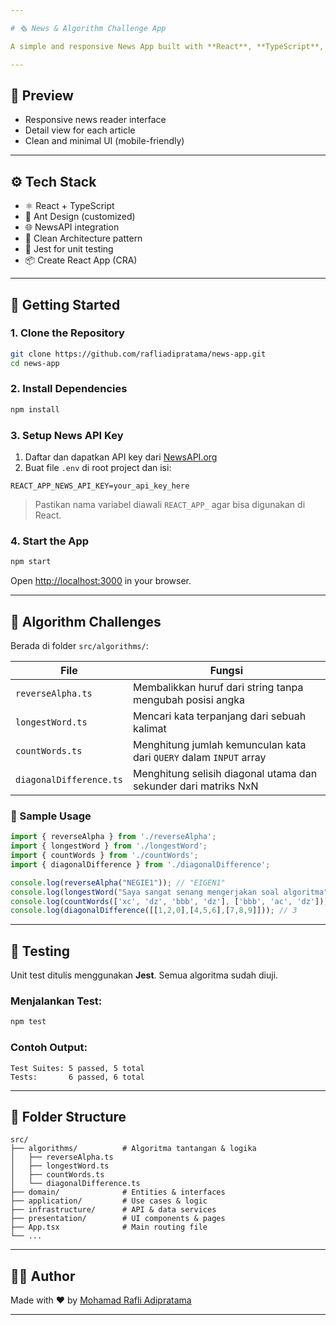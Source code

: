 ```yaml
---

# 🗞️ News & Algorithm Challenge App

A simple and responsive News App built with **React**, **TypeScript**, and **Ant Design**, designed with **Clean Architecture** principles. Includes algorithmic problem-solving implementations tested with **Jest**.

---
```


## 📸 Preview

* Responsive news reader interface
* Detail view for each article
* Clean and minimal UI (mobile-friendly)

---

## ⚙️ Tech Stack

* ⚛️ React + TypeScript
* 🎨 Ant Design (customized)
* 🌐 NewsAPI integration
* 🧼 Clean Architecture pattern
* 🧪 Jest for unit testing
* 📦 Create React App (CRA)

---

## 🚀 Getting Started

### 1. Clone the Repository

```bash
git clone https://github.com/rafliadipratama/news-app.git
cd news-app
```

### 2. Install Dependencies

```bash
npm install
```

### 3. Setup News API Key

1. Daftar dan dapatkan API key dari [NewsAPI.org](https://newsapi.org)
2. Buat file `.env` di root project dan isi:

```env
REACT_APP_NEWS_API_KEY=your_api_key_here
```

> Pastikan nama variabel diawali `REACT_APP_` agar bisa digunakan di React.

### 4. Start the App

```bash
npm start
```

Open [http://localhost:3000](http://localhost:3000) in your browser.

---

## 🧠 Algorithm Challenges

Berada di folder `src/algorithms/`:

| File                    | Fungsi                                                             |
| ----------------------- | ------------------------------------------------------------------ |
| `reverseAlpha.ts`       | Membalikkan huruf dari string tanpa mengubah posisi angka          |
| `longestWord.ts`        | Mencari kata terpanjang dari sebuah kalimat                        |
| `countWords.ts`         | Menghitung jumlah kemunculan kata dari `QUERY` dalam `INPUT` array |
| `diagonalDifference.ts` | Menghitung selisih diagonal utama dan sekunder dari matriks NxN    |

### 🔬 Sample Usage

```ts
import { reverseAlpha } from './reverseAlpha';
import { longestWord } from './longestWord';
import { countWords } from './countWords';
import { diagonalDifference } from './diagonalDifference';

console.log(reverseAlpha("NEGIE1")); // "EIGEN1"
console.log(longestWord("Saya sangat senang mengerjakan soal algoritma")); // "mengerjakan"
console.log(countWords(['xc', 'dz', 'bbb', 'dz'], ['bbb', 'ac', 'dz'])); // [1, 0, 2]
console.log(diagonalDifference([[1,2,0],[4,5,6],[7,8,9]])); // 3
```

---

## 🧪 Testing

Unit test ditulis menggunakan **Jest**. Semua algoritma sudah diuji.

### Menjalankan Test:

```bash
npm test
```

### Contoh Output:

```
Test Suites: 5 passed, 5 total
Tests:       6 passed, 6 total
```

---

## 📁 Folder Structure

```
src/
├── algorithms/          # Algoritma tantangan & logika
│   ├── reverseAlpha.ts
│   ├── longestWord.ts
│   ├── countWords.ts
│   └── diagonalDifference.ts
├── domain/              # Entities & interfaces
├── application/         # Use cases & logic
├── infrastructure/      # API & data services
├── presentation/        # UI components & pages
├── App.tsx              # Main routing file
└── ...
```

---

## 🧑‍💻 Author

Made with ❤️ by [Mohamad Rafli Adipratama](https://github.com/rafliadipratama)

---
